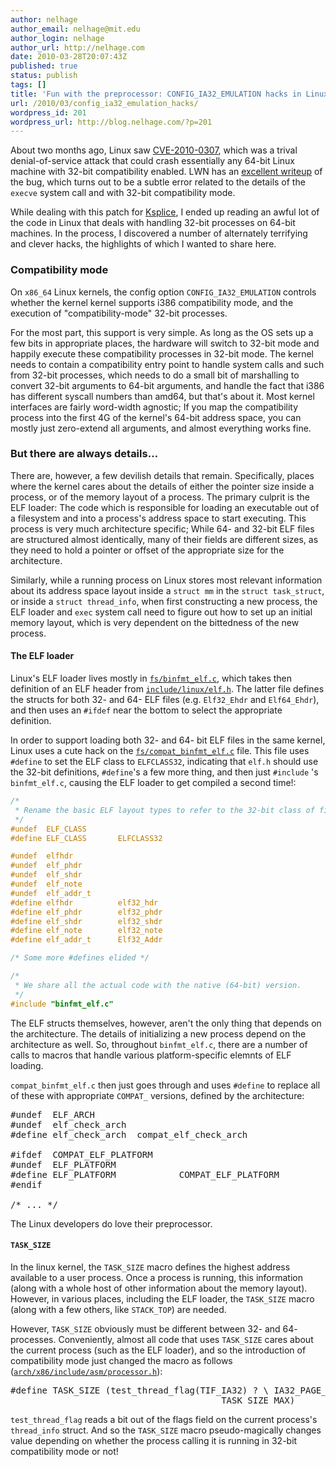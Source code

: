 ```yaml
---
author: nelhage
author_email: nelhage@mit.edu
author_login: nelhage
author_url: http://nelhage.com
date: 2010-03-28T20:07:43Z
published: true
status: publish
tags: []
title: 'Fun with the preprocessor: CONFIG_IA32_EMULATION hacks in Linux'
url: /2010/03/config_ia32_emulation_hacks/
wordpress_id: 201
wordpress_url: http://blog.nelhage.com/?p=201
---
```


<div id="outline-container-1" class="outline-2">
<div id="text-1">

<p>About two months ago, Linux saw <a href="http://cve.mitre.org/cgi-bin/cvename.cgi?name=CVE-2010-0307">CVE-2010-0307</a>, which was a trival
denial-of-service attack that could crash essentially any 64-bit Linux
machine with 32-bit compatibility enabled. LWN has an <a href="http://lwn.net/Articles/372321/">excellent writeup</a> of the bug, which turns out to be a subtle error related to
the details of the <code>execve</code> system call and with 32-bit compatibility
mode.
</p>
<p>
While dealing with this patch for <a href="http://www.ksplice.com/">Ksplice</a>, I ended up reading an awful
lot of the code in Linux that deals with handling 32-bit processes on
64-bit machines. In the process, I discovered a number of alternately
terrifying and clever hacks, the highlights of which I wanted to share
here.
</p>
</div>

<div id="outline-container-1.1" class="outline-3">
<h3 id="sec-1.1">Compatibility mode </h3>
<div id="text-1.1">

<p>On <code>x86_64</code> Linux kernels, the config option <code>CONFIG_IA32_EMULATION</code>
controls whether the kernel kernel supports i386 compatibility mode,
and the execution of "compatibility-mode" 32-bit processes.
</p>
<p>
For the most part, this support is very simple. As long as the OS sets
up a few bits in appropriate places, the hardware will switch to
32-bit mode and happily execute these compatibility processes in
32-bit mode. The kernel needs to contain a compatibility entry point
to handle system calls and such from 32-bit processes, which needs to
do a small bit of marshalling to convert 32-bit arguments to 64-bit
arguments, and handle the fact that i386 has different syscall numbers
than amd64, but that's about it. Most kernel interfaces are fairly
word-width agnostic; If you map the compatibility process into the
first 4G of the kernel's 64-bit address space, you can mostly just
zero-extend all arguments, and almost everything works fine.
</p></div>

</div>

<div id="outline-container-1.2" class="outline-3">
<h3 id="sec-1.2">But there are always details…</h3>
<div id="text-1.2">

<p>There are, however, a few devilish details that remain. Specifically,
places where the kernel cares about the details of either the pointer
size inside a process, or of the memory layout of a process. The
primary culprit is the ELF loader: The code which is responsible for
loading an executable out of a filesystem and into a process's address
space to start executing. This process is very much architecture
specific; While 64- and 32-bit ELF files are structured almost
identically, many of their fields are different sizes, as they need to
hold a pointer or offset of the appropriate size for the architecture.
</p>
<p>
Similarly, while a running process on Linux stores most relevant
information about its address space layout inside a <code>struct mm</code> in the
<code>struct task_struct</code>, or inside a <code>struct thread_info</code>, when first
constructing a new process, the ELF loader and <code>exec</code> system call need
to figure out how to set up an initial memory layout, which is very
dependent on the bittedness of the new process.
</p>
</div>

<div id="outline-container-1.2.1" class="outline-4">
<h4 id="sec-1.2.1">The ELF loader </h4>
<div id="text-1.2.1">

<p>Linux's ELF loader lives mostly in <a href="http://lxr.linux.no/linux+v2.6.33/fs/binfmt_elf.c"><code>fs/binfmt_elf.c</code></a>, which takes then
definition of an ELF header from <a href="http://lxr.linux.no/linux+v2.6.33/include/linux/elf.h"><code>include/linux/elf.h</code></a>. The latter
file defines the structs for both 32- and 64- ELF files
(e.g. <code>Elf32_Ehdr</code> and <code>Elf64_Ehdr</code>), and then uses an <code>#ifdef</code> near
the bottom to select the appropriate definition.
</p>
<p>
In order to support loading both 32- and 64- bit ELF files in the same
kernel, Linux uses a cute hack on the <a href="http://lxr.linux.no/linux+v2.6.33/fs/compat_binfmt_elf.c"><code>fs/compat_binfmt_elf.c</code></a>
file. This file uses <code>#define</code> to set the ELF class to <code>ELFCLASS32</code>,
indicating that <code>elf.h</code> should use the 32-bit definitions, <code>#define</code>'s a few more thing, and then just <code>#include</code> 's <code>binfmt_elf.c</code>, causing
the ELF loader to get compiled a second time!:
</p>


```c
/*
 * Rename the basic ELF layout types to refer to the 32-bit class of files.
 */
#undef  ELF_CLASS
#define ELF_CLASS       ELFCLASS32

#undef  elfhdr
#undef  elf_phdr
#undef  elf_shdr
#undef  elf_note
#undef  elf_addr_t
#define elfhdr          elf32_hdr
#define elf_phdr        elf32_phdr
#define elf_shdr        elf32_shdr
#define elf_note        elf32_note
#define elf_addr_t      Elf32_Addr

/* Some more #defines elided */

/*
 * We share all the actual code with the native (64-bit) version.
 */
#include "binfmt_elf.c"
```


<p>
The ELF structs themselves, however, aren't the only thing that
depends on the architecture. The details of initializing a new process
depend on the architecture as well. So, throughout <code>binfmt_elf.c</code>,
there are a number of calls to macros that handle various
platform-specific elemnts of ELF loading.
</p>
<p>
<code>compat_binfmt_elf.c</code> then just goes through and uses <code>#define</code> to
replace all of these with appropriate <code>COMPAT_</code> versions, defined by
the architecture:
</p>



<pre class="example">
#undef  ELF_ARCH
#undef  elf_check_arch
#define elf_check_arch  compat_elf_check_arch

#ifdef  COMPAT_ELF_PLATFORM
#undef  ELF_PLATFORM
#define ELF_PLATFORM            COMPAT_ELF_PLATFORM
#endif

/* ... */
</pre>




<p>
The Linux developers do love their preprocessor.
</p></div>

</div>

<div id="outline-container-1.2.2" class="outline-4">
<h4 id="sec-1.2.2"><code>TASK_SIZE</code> </h4>
<div id="text-1.2.2">

<p>In the linux kernel, the <code>TASK_SIZE</code> macro defines the highest address
available to a user process. Once a process is running, this
information (along with a whole host of other information about the
memory layout). However, in various places, including the ELF loader,
the <code>TASK_SIZE</code> macro (along with a few others, like <code>STACK_TOP</code>) are
needed.
</p>
<p>
However, <code>TASK_SIZE</code> obviously must be different between 32- and 64-
processes. Conveniently, almost all code that uses <code>TASK_SIZE</code> cares
about the current process (such as the ELF loader), and so the
introduction of compatibility mode just changed the macro as follows
(<a href="http://lxr.linux.no/linux+v2.6.33/arch/x86/include/asm/processor.h"><code>arch/x86/include/asm/processor.h</code></a>):
</p>



<pre class="example">
#define TASK_SIZE (test_thread_flag(TIF_IA32) ? \ IA32_PAGE_OFFSET :
                                        TASK_SIZE_MAX)
</pre>




<p>
<code>test_thread_flag</code> reads a bit out of the flags field on the current
process's <code>thread_info</code> struct. And so the <code>TASK_SIZE</code> macro
pseudo-magically changes value depending on whether the process
calling it is running in 32-bit compatibility mode or not!
</p></div>
</div>
</div>
</div>
